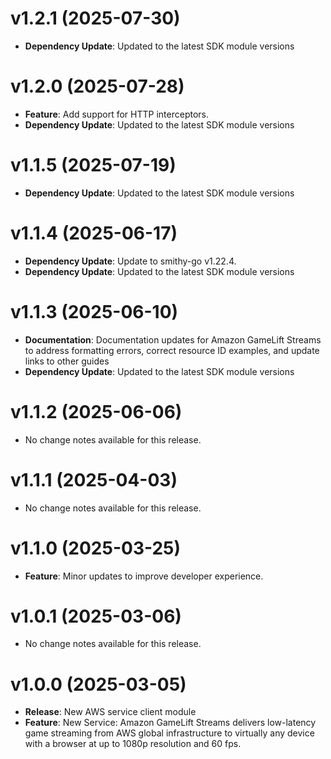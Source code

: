 # v1.2.1 (2025-07-30)

* **Dependency Update**: Updated to the latest SDK module versions

# v1.2.0 (2025-07-28)

* **Feature**: Add support for HTTP interceptors.
* **Dependency Update**: Updated to the latest SDK module versions

# v1.1.5 (2025-07-19)

* **Dependency Update**: Updated to the latest SDK module versions

# v1.1.4 (2025-06-17)

* **Dependency Update**: Update to smithy-go v1.22.4.
* **Dependency Update**: Updated to the latest SDK module versions

# v1.1.3 (2025-06-10)

* **Documentation**: Documentation updates for Amazon GameLift Streams to address formatting errors, correct resource ID examples, and update links to other guides
* **Dependency Update**: Updated to the latest SDK module versions

# v1.1.2 (2025-06-06)

* No change notes available for this release.

# v1.1.1 (2025-04-03)

* No change notes available for this release.

# v1.1.0 (2025-03-25)

* **Feature**: Minor updates to improve developer experience.

# v1.0.1 (2025-03-06)

* No change notes available for this release.

# v1.0.0 (2025-03-05)

* **Release**: New AWS service client module
* **Feature**: New Service: Amazon GameLift Streams delivers low-latency game streaming from AWS global infrastructure to virtually any device with a browser at up to 1080p resolution and 60 fps.

